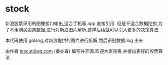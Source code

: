 # stock
新浪股票采用的图像接口输出,适合手机等 app 直接引用.
但是不适合数据挖掘,为了不用购买股票数据,进行对新浪图片解析,这样后续就可以引入更多的决策算法.

本代码使用 golang,对新浪提供的图片进行拆解,然后识别数据.log 出来

由作者 icecut@qq.com (姜亦春) 编写并开源.欢迎大家完善,并提出更好的股票算法
